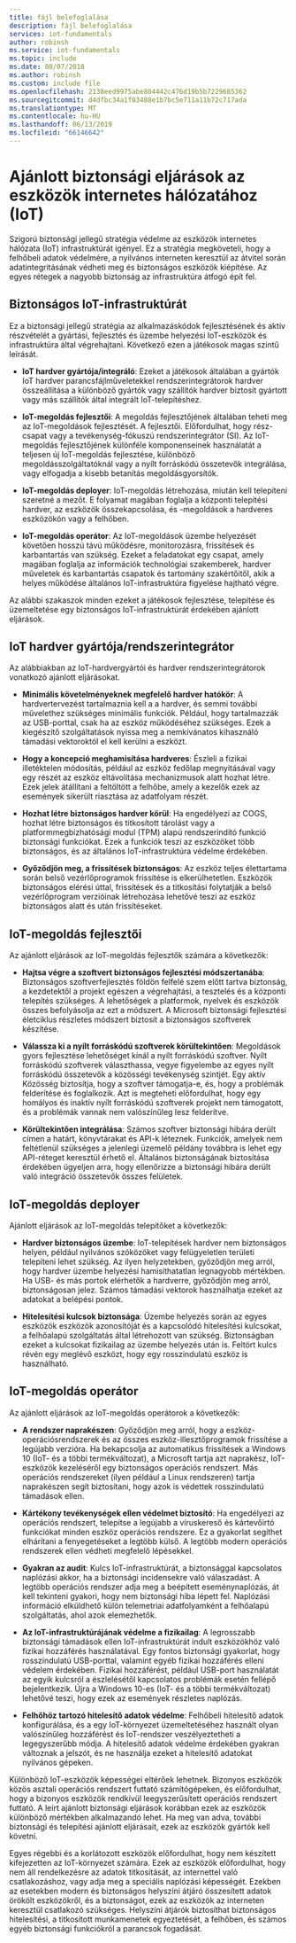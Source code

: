 ```yaml
---
title: fájl belefoglalása
description: fájl belefoglalása
services: iot-fundamentals
author: robinsh
ms.service: iot-fundamentals
ms.topic: include
ms.date: 08/07/2018
ms.author: robinsh
ms.custom: include file
ms.openlocfilehash: 2138eed9975abe804442c476d19b5b7229685362
ms.sourcegitcommit: d4dfbc34a1f03488e1b7bc5e711a11b72c717ada
ms.translationtype: MT
ms.contentlocale: hu-HU
ms.lasthandoff: 06/13/2019
ms.locfileid: "66146642"
---
```

# <a name="security-best-practices-for-internet-of-things-iot"></a>Ajánlott biztonsági eljárások az eszközök internetes hálózatához (IoT)

Szigorú biztonsági jellegű stratégia védelme az eszközök internetes hálózata (IoT) infrastruktúrát igényel. Ez a stratégia megköveteli, hogy a felhőbeli adatok védelmére, a nyilvános interneten keresztül az átvitel során adatintegritásának védheti meg és biztonságos eszközök kiépítése. Az egyes rétegek a nagyobb biztonság az infrastruktúra átfogó épít fel.

## <a name="secure-an-iot-infrastructure"></a>Biztonságos IoT-infrastruktúrát

Ez a biztonsági jellegű stratégia az alkalmazáskódok fejlesztésének és aktív részvételét a gyártási, fejlesztés és üzembe helyezési IoT-eszközök és infrastruktúra által végrehajtani. Következő ezen a játékosok magas szintű leírását.

* **IoT hardver gyártója/integráló**: Ezeket a játékosok általában a gyártók IoT hardver parancsfájlműveletekkel rendszerintegrátorok hardver összeállítása a különböző gyártók vagy szállítók hardver biztosít gyártott vagy más szállítók által integrált IoT-telepítéshez.

* **IoT-megoldás fejlesztői**: A megoldás fejlesztőjének általában teheti meg az IoT-megoldások fejlesztését. A fejlesztői. Előfordulhat, hogy rész-csapat vagy a tevékenység-fókuszú rendszerintegrátor (SI). Az IoT-megoldás fejlesztőjének különféle komponenseinek használatát a teljesen új IoT-megoldás fejlesztése, különböző megoldásszolgáltatóknál vagy a nyílt forráskódú összetevők integrálása, vagy elfogadja a kisebb betanítás megoldásgyorsítók.

* **IoT-megoldás deployer**: IoT-megoldás létrehozása, miután kell telepíteni szeretné a mezőt. E folyamat magában foglalja a központi telepítési hardver, az eszközök összekapcsolása, és -megoldások a hardveres eszközökön vagy a felhőben.

* **IoT-megoldás operátor**: Az IoT-megoldások üzembe helyezését követően hosszú távú működésre, monitorozásra, frissítések és karbantartás van szükség. Ezeket a feladatokat egy csapat, amely magában foglalja az információk technológiai szakemberek, hardver műveletek és karbantartás csapatok és tartomány szakértőitől, akik a helyes működése általános IoT-infrastruktúra figyelése hajtható végre.

Az alábbi szakaszok minden ezeket a játékosok fejlesztése, telepítése és üzemeltetése egy biztonságos IoT-infrastruktúrát érdekében ajánlott eljárások.

## <a name="iot-hardware-manufacturerintegrator"></a>IoT hardver gyártója/rendszerintegrátor

Az alábbiakban az IoT-hardvergyártói és hardver rendszerintegrátorok vonatkozó ajánlott eljárásokat.

* **Minimális követelményeknek megfelelő hardver hatókör**: A hardvertervezést tartalmaznia kell a a hardver, és semmi további művelethez szükséges minimális funkciók. Például, hogy tartalmazzák az USB-porttal, csak ha az eszköz működéséhez szükséges. Ezek a kiegészítő szolgáltatások nyissa meg a nemkívánatos kihasználó támadási vektoroktól el kell kerülni a eszközt.

* **Hogy a koncepció meghamisítása hardveres**: Észleli a fizikai illetéktelen módosítás, például az eszköz fedőlap megnyitásával vagy egy részét az eszköz eltávolítása mechanizmusok alatt hozhat létre. Ezek jelek átállítani a feltöltött a felhőbe, amely a kezelők ezek az események sikerült riasztása az adatfolyam részét.

* **Hozhat létre biztonságos hardver körül**: Ha engedélyezi az COGS, hozhat létre biztonságos és titkosított tárolást vagy a platformmegbízhatósági modul (TPM) alapú rendszerindító funkció biztonsági funkciókat. Ezek a funkciók teszi az eszközöket több biztonságos, és az általános IoT-infrastruktúra védelme érdekében.

* **Győződjön meg, a frissítések biztonságos**: Az eszköz teljes élettartama során belső vezérlőprogramok frissítése is elkerülhetetlen. Eszközök biztonságos elérési úttal, frissítések és a titkosítási folytatják a belső vezérlőprogram verzióinak létrehozása lehetővé teszi az eszköz biztonságos alatt és után frissítéseket.

## <a name="iot-solution-developer"></a>IoT-megoldás fejlesztői

Az ajánlott eljárások az IoT-megoldás fejlesztők számára a következők:

* **Hajtsa végre a szoftvert biztonságos fejlesztési módszertanába**: Biztonságos szoftverfejlesztés földön felfelé szem előtt tartva biztonság, a kezdetektől a projekt egészen a végrehajtási, a tesztelés és a központi telepítés szükséges. A lehetőségek a platformok, nyelvek és eszközök összes befolyásolja az ezt a módszert. A Microsoft biztonsági fejlesztési életciklus részletes módszert biztosít a biztonságos szoftverek készítése.

* **Válassza ki a nyílt forráskódú szoftverek körültekintően**: Megoldások gyors fejlesztése lehetőséget kínál a nyílt forráskódú szoftver. Nyílt forráskódú szoftverek választhassa, vegye figyelembe az egyes nyílt forráskódú összetevők a közösségi tevékenység szintjét. Egy aktív Közösség biztosítja, hogy a szoftver támogatja-e, és, hogy a problémák felderítése és foglalkozik. Azt is megteheti előfordulhat, hogy egy homályos és inaktív nyílt forráskódú szoftverek projekt nem támogatott, és a problémák vannak nem valószínűleg lesz felderítve.

* **Körültekintően integrálása**: Számos szoftver biztonsági hibára derült címen a határt, könyvtárakat és API-k léteznek. Funkciók, amelyek nem feltétlenül szükséges a jelenlegi üzemelő példány továbbra is lehet egy API-réteget keresztül érhető el. Általános biztonságának biztosítása érdekében ügyeljen arra, hogy ellenőrizze a biztonsági hibára derült való integráció összetevők összes felületek.

## <a name="iot-solution-deployer"></a>IoT-megoldás deployer

Ajánlott eljárások az IoT-megoldás telepítőket a következők:

* **Hardver biztonságos üzembe**: IoT-telepítések hardver nem biztonságos helyen, például nyilvános szóközöket vagy felügyeletlen területi telepíteni lehet szükség. Az ilyen helyzetekben, győződjön meg arról, hogy hardver üzembe helyezési hamisíthatatlan legnagyobb mértékben. Ha USB- és más portok elérhetők a hardverre, győződjön meg arról, biztonságosan jelez. Számos támadási vektorok használhatja ezeket az adatokat a belépési pontok.

* **Hitelesítési kulcsok biztonsága**: Üzembe helyezés során az egyes eszközök eszközök azonosítóját és a kapcsolódó hitelesítési kulcsokat, a felhőalapú szolgáltatás által létrehozott van szükség. Biztonságban ezeket a kulcsokat fizikailag az üzembe helyezés után is. Feltört kulcs révén egy meglévő eszközt, hogy egy rosszindulatú eszköz is használható.

## <a name="iot-solution-operator"></a>IoT-megoldás operátor

Az ajánlott eljárások az IoT-megoldás operátorok a következők:

* **A rendszer naprakészen**: Győződjön meg arról, hogy a eszköz-operációsrendszerek és az összes eszköz-illesztőprogramok frissítése a legújabb verzióra. Ha bekapcsolja az automatikus frissítések a Windows 10 (IoT- és a többi termékváltozat), a Microsoft tartja azt naprakész, IoT-eszközök kezeléséről egy biztonságos operációs rendszert. Más operációs rendszereket (ilyen például a Linux rendszeren) tartja naprakészen segít biztosítani, hogy azok is védettek rosszindulatú támadások ellen.

* **Kártékony tevékenységek ellen védelmet biztosító**: Ha engedélyezi az operációs rendszert, telepítse a legújabb a víruskereső és kártevőirtó funkciókat minden eszköz operációs rendszere. Ez a gyakorlat segíthet elhárítani a fenyegetéseket a legtöbb külső. A legtöbb modern operációs rendszerek ellen védheti megfelelő lépésekkel.

* **Gyakran az audit**: Kulcs IoT-infrastruktúrát, a biztonsággal kapcsolatos naplózási akkor, ha a biztonsági incidensekre való válaszadást. A legtöbb operációs rendszer adja meg a beépített eseménynaplózás, át kell tekinteni gyakori, hogy nem biztonsági hiba lépett fel. Naplózási információ elküldhető külön telemetriai adatfolyamként a felhőalapú szolgáltatás, ahol azok elemezhetők.

* **Az IoT-infrastruktúrájának védelme a fizikailag**: A legrosszabb biztonsági támadások ellen IoT-infrastruktúrát indult eszközökhöz való fizikai hozzáférés használatával. Egy fontos biztonsági gyakorlat, hogy rosszindulatú USB-porttal, valamint egyéb fizikai hozzáférés elleni védelem érdekében. Fizikai hozzáférést, például USB-port használatát az egyik kulcsról a észlelésétől kapcsolatos problémák esetén fellépő bejelentkezik. Újra a Windows 10-es (IoT- és a többi termékváltozat) lehetővé teszi, hogy ezek az események részletes naplózás.

* **Felhőhöz tartozó hitelesítő adatok védelme**: Felhőbeli hitelesítő adatok konfigurálása, és a egy IoT-környezet üzemeltetéséhez használt olyan valószínűleg hozzáférést és IoT-rendszer veszélyeztetheti a legegyszerűbb módja. A hitelesítő adatok védelme érdekében gyakran változnak a jelszót, és ne használja ezeket a hitelesítő adatokat nyilvános gépeken.

Különböző IoT-eszközök képességei eltérőek lehetnek. Bizonyos eszközök közös asztali operációs rendszert futtató számítógépeken, és előfordulhat, hogy a bizonyos eszközök rendkívül leegyszerűsített operációs rendszert futtató. A leírt ajánlott biztonsági eljárások korábban ezek az eszközök különböző mértékben alkalmazandó lehet. Ha meg van adva, további biztonsági és telepítési ajánlott eljárásait, ezek az eszközök gyártók kell követni.

Egyes régebbi és a korlátozott eszközök előfordulhat, hogy nem készített kifejezetten az IoT-környezet számára. Ezek az eszközök előfordulhat, hogy nem áll rendelkezésre az adatok titkosítását, az internettel való csatlakozáshoz, vagy adja meg a speciális naplózási képességét. Ezekben az esetekben modern és biztonságos helyszíni átjáró összesített adatok örökölt eszközökről, és a biztonságot, ezek az eszközök az interneten keresztül csatlakozó szükséges. Helyszíni átjárók biztosíthat biztonságos hitelesítési, a titkosított munkamenetek egyeztetését, a felhőben, és számos egyéb biztonsági funkciókról a parancsok fogadását.
